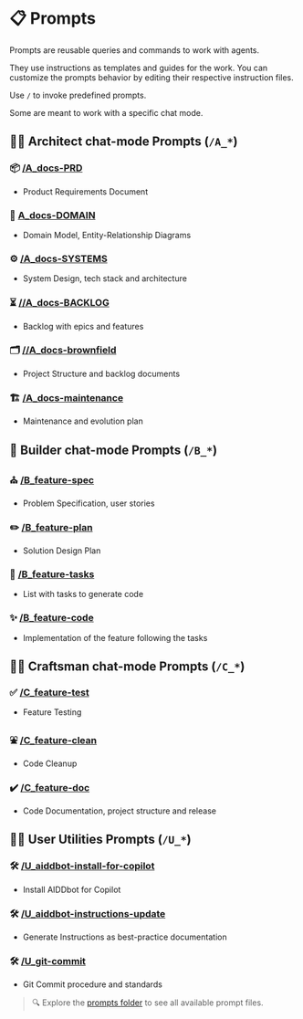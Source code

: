 # 📋 Prompts

Prompts are reusable queries and commands to work with agents.

They use instructions as templates and guides for the work. You can customize the prompts behavior by editing their respective instruction files.

Use `/` to invoke predefined prompts. 

Some are meant to work with a specific chat mode.


## 🧑‍💼 Architect chat-mode Prompts (`/A_*`)

### 📦 [/A_docs-PRD](/.github/prompts/A_docs-PRD.prompt.md)
- Product Requirements Document
### 👔 [A_docs-DOMAIN](/.github/prompts/A_docs-DOMAIN.prompt.md)
- Domain Model, Entity-Relationship Diagrams
### ⚙️ [/A_docs-SYSTEMS](/.github/prompts/A_docs-SYSTEMS.prompt.md)
- System Design, tech stack and architecture
### ⏳ [//A_docs-BACKLOG](/.github/prompts/A_docs-BACKLOG.prompt.md)
- Backlog with epics and features
### 🗂️ [//A_docs-brownfield](/.github/prompts/A_docs-brownfield.prompt.md)
- Project Structure and backlog documents
### 🏗️ [/A_docs-maintenance](/.github/prompts/A_docs-maintenance.prompt.md)
- Maintenance and evolution plan

## 👷 Builder chat-mode Prompts (`/B_*`)

### ⛪ [/B_feature-spec](/.github/prompts/B_feature-spec.prompt.md)
- Problem Specification, user stories
### ✏️ [/B_feature-plan](/.github/prompts/B_feature-plan.prompt.md)
- Solution Design Plan
### 📝 [/B_feature-tasks](/.github/prompts/B_feature-tasks.prompt.md)
- List with tasks to generate code
### ✨ [/B_feature-code](/.github/prompts/B_feature-code.prompt.md)
- Implementation of the feature following the tasks

## 🧑‍🔧 Craftsman chat-mode Prompts (`/C_*`)

### ✅ [/C_feature-test](/.github/prompts/C_feature-test.prompt.md)
- Feature Testing
### ⛲ [/C_feature-clean](/.github/prompts/C_feature-clean.prompt.md)
- Code Cleanup
### ✔️ [/C_feature-doc](/.github/prompts/C_feature-doc.prompt.md)
- Code Documentation, project structure and release

## 🧑‍💻 User Utilities Prompts (`/U_*`)

### 🛠️ [/U_aiddbot-install-for-copilot](/.github/prompts/U_aiddbot-install-for-copilot.prompt.md)
- Install AIDDbot for Copilot
### 🛠️ [/U_aiddbot-instructions-update](/.github/prompts/U_aiddbot-instructions-update.prompt.md)
- Generate Instructions as best-practice documentation
### 🛠️ [/U_git-commit](/.github/prompts/U_git-commit.prompt.md)
- Git Commit procedure and standards

> 🔍 Explore the [prompts folder](https://github.com/AIDDbot/AIDDbot/tree/main/.github/prompts) to see all available prompt files. 